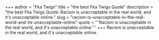 +++
author = "Fka Twigs"
title = "the best Fka Twigs Quote"
description = "the best Fka Twigs Quote: Racism is unacceptable in the real world, and it's unacceptable online."
slug = "racism-is-unacceptable-in-the-real-world-and-its-unacceptable-online"
quote = '''Racism is unacceptable in the real world, and it's unacceptable online.'''
+++
Racism is unacceptable in the real world, and it's unacceptable online.
